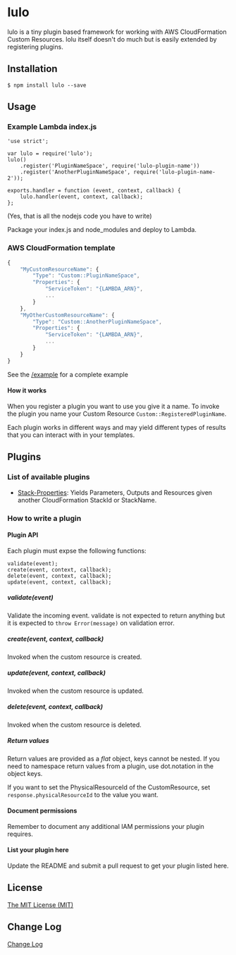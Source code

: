 # lulo

lulo is a tiny plugin based framework for working with AWS CloudFormation Custom Resources.
lolu itself doesn't do much but is easily extended by registering plugins.

## Installation
```
$ npm install lulo --save
```

## Usage
### Example Lambda index.js
```node
'use strict';

var lulo = require('lulo');
lulo()
    .register('PluginNameSpace', require('lulo-plugin-name'))
    .register('AnotherPluginNameSpace', require('lulo-plugin-name-2'));

exports.handler = function (event, context, callback) {
    lulo.handler(event, context, callback);
};
```
(Yes, that is all the nodejs code you have to write)

Package your index.js and node_modules and deploy to Lambda.

### AWS CloudFormation template
```javascript
{
    "MyCustomResourceName": {
        "Type": "Custom::PluginNameSpace",
        "Properties": {
            "ServiceToken": "{LAMBDA_ARN}",
            ...
        }
    },
    "MyOtherCustomResourceName": {
        "Type": "Custom::AnotherPluginNameSpace",
        "Properties": {
            "ServiceToken": "{LAMBDA_ARN}",
            ...
        }
    }
}
```
See the [/example](example) for a complete example

#### How it works
When you register a plugin you want to use you give it a name.
To invoke the plugin you name your Custom Resource `Custom::RegisteredPluginName`.

Each plugin works in different ways and may yield different types of results that you can interact with
in your templates.

## Plugins
### List of available plugins

* [Stack-Properties](https://github.com/carlnordenfelt/lulo-plugin-stack-properties): Yields Parameters, Outputs and Resources given another CloudFormation StackId or StackName.

### How to write a plugin
#### Plugin API
Each plugin must expse the following functions:
```
validate(event);
create(event, context, callback);
delete(event, context, callback);
update(event, context, callback);
```
##### validate(event)
Validate the incoming event.
validate is not expected to return anything but it is expected to
`throw Error(message)` on validation error.

##### create(event, context, callback)
Invoked when the custom resource is created.

##### update(event, context, callback)
Invoked when the custom resource is updated.

##### delete(event, context, callback)
Invoked when the custom resource is deleted.

##### Return values
Return values are provided as a *flat* object, keys cannot be nested.
If you need to namespace return values from a plugin, use dot.notation in the object keys.

If you want to set the PhysicalResourceId of the CustomResource, set
`response.physicalResourceId` to the value you want.

#### Document permissions
Remember to document any additional IAM permissions your plugin requires.

#### List your plugin here
Update the README and submit a pull request to get your plugin listed here.

## License
[The MIT License (MIT)](/LICENSE)

## Change Log
[Change Log](/CHANGELOG.md)
